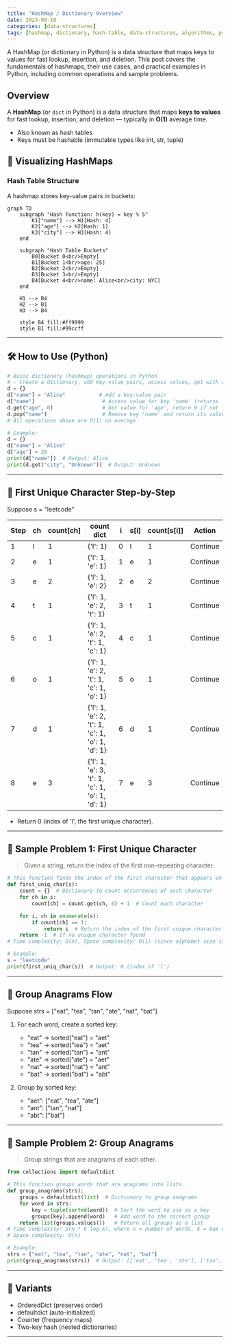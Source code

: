 ```yaml
---
title: "HashMap / Dictionary Overview"
date: 2023-08-10
categories: [data-structures]
tags: [hashmap, dictionary, hash-table, data-structures, algorithms, python, coding-interview, leetcode, tutorial, guide, programming, key-value, problem-solving, big-o, time-complexity]
---
```


A HashMap (or dictionary in Python) is a data structure that maps keys to values for fast lookup, insertion, and deletion. This post covers the fundamentals of hashmaps, their use cases, and practical examples in Python, including common operations and sample problems.

## Overview

A **HashMap** (or `dict` in Python) is a data structure that maps **keys to values** for fast lookup, insertion, and deletion — typically in **O(1)** average time.

- Also known as hash tables
- Keys must be hashable (immutable types like int, str, tuple)

## 🧩 Visualizing HashMaps

### Hash Table Structure

A hashmap stores key-value pairs in buckets:

```mermaid
graph TD
    subgraph "Hash Function: h(key) = key % 5"
        K1["name"] --> H1[Hash: 4]
        K2["age"] --> H2[Hash: 1]
        K3["city"] --> H3[Hash: 4]
    end
    
    subgraph "Hash Table Buckets"
        B0[Bucket 0<br/>Empty]
        B1[Bucket 1<br/>age: 25]
        B2[Bucket 2<br/>Empty]
        B3[Bucket 3<br/>Empty]
        B4[Bucket 4<br/>name: Alice<br/>city: NYC]
    end
    
    H1 --> B4
    H2 --> B1
    H3 --> B4
    
    style B4 fill:#ff9999
    style B1 fill:#99ccff
```

---

## 🛠️ How to Use (Python)

```python
# Basic dictionary (hashmap) operations in Python
# - Create a dictionary, add key-value pairs, access values, get with default, remove by key
d = {}
d["name"] = "Alice"           # Add a key-value pair
d["name"]                      # Access value for key 'name' (returns 'Alice')
d.get("age", 0)                # Get value for 'age', return 0 if not found
d.pop("name")                  # Remove key 'name' and return its value
# All operations above are O(1) on average

# Example:
d = {}
d["name"] = "Alice"
d["age"] = 25
print(d["name"])  # Output: Alice
print(d.get("city", "Unknown"))  # Output: Unknown
```

---

## 🧩 First Unique Character Step-by-Step

Suppose s = "leetcode"

| Step | ch | count[ch] | count dict                    | i | s[i] | count[s[i]] | Action |
|------|----|-----------|-------------------------------|---|------|-------------|--------|
| 1    | l  | 1         | {'l': 1}                      | 0 | l    | 1           | Continue|
| 2    | e  | 1         | {'l': 1, 'e': 1}              | 1 | e    | 1           | Continue|
| 3    | e  | 2         | {'l': 1, 'e': 2}              | 2 | e    | 2           | Continue|
| 4    | t  | 1         | {'l': 1, 'e': 2, 't': 1}      | 3 | t    | 1           | Continue|
| 5    | c  | 1         | {'l': 1, 'e': 2, 't': 1, 'c': 1}| 4 | c | 1           | Continue|
| 6    | o  | 1         | {'l': 1, 'e': 2, 't': 1, 'c': 1, 'o': 1}| 5 | o | 1 | Continue|
| 7    | d  | 1         | {'l': 1, 'e': 2, 't': 1, 'c': 1, 'o': 1, 'd': 1}| 6 | d | 1 | Continue|
| 8    | e  | 3         | {'l': 1, 'e': 3, 't': 1, 'c': 1, 'o': 1, 'd': 1}| 7 | e | 3 | Continue|

- Return 0 (index of 'l', the first unique character).

---

## 📘 Sample Problem 1: First Unique Character

> Given a string, return the index of the first non-repeating character.

```python
# This function finds the index of the first character that appears only once in the string.
def first_uniq_char(s):
    count = {}  # Dictionary to count occurrences of each character
    for ch in s:
        count[ch] = count.get(ch, 0) + 1  # Count each character

    for i, ch in enumerate(s):
        if count[ch] == 1:
            return i  # Return the index of the first unique character
    return -1  # If no unique character found
# Time complexity: O(n), Space complexity: O(1) (since alphabet size is limited)

# Example:
s = "leetcode"
print(first_uniq_char(s))  # Output: 0 (index of 'l')
```

---

## 🧩 Group Anagrams Flow

Suppose strs = ["eat", "tea", "tan", "ate", "nat", "bat"]

1. For each word, create a sorted key:
   - "eat" → sorted("eat") = "aet"
   - "tea" → sorted("tea") = "aet"
   - "tan" → sorted("tan") = "ant"
   - "ate" → sorted("ate") = "aet"
   - "nat" → sorted("nat") = "ant"
   - "bat" → sorted("bat") = "abt"

2. Group by sorted key:
   - "aet": ["eat", "tea", "ate"]
   - "ant": ["tan", "nat"]
   - "abt": ["bat"]

---

## 📘 Sample Problem 2: Group Anagrams

> Group strings that are anagrams of each other.

```python
from collections import defaultdict

# This function groups words that are anagrams into lists.
def group_anagrams(strs):
    groups = defaultdict(list)  # Dictionary to group anagrams
    for word in strs:
        key = tuple(sorted(word))  # Sort the word to use as a key
        groups[key].append(word)   # Add word to the correct group
    return list(groups.values())   # Return all groups as a list
# Time complexity: O(n * k log k), where n = number of words, k = max word length
# Space complexity: O(n)

# Example:
strs = ["eat", "tea", "tan", "ate", "nat", "bat"]
print(group_anagrams(strs))  # Output: [['eat', 'tea', 'ate'], ['tan', 'nat'], ['bat']]
```

---

## 🔁 Variants

- OrderedDict (preserves order)
- defaultdict (auto-initialized)
- Counter (frequency maps)
- Two-key hash (nested dictionaries)

---

